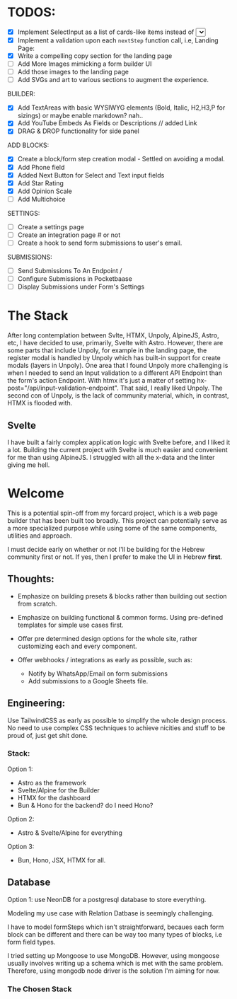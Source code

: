 # TODOS:
- [x] Implement SelectInput as a list of cards-like items instead of <select>
- [x] Implement a validation upon each ```nextStep``` function call, i.e,
Landing Page:
- [x] Write a compelling copy section for the landing page
- [ ] Add More Images mimicking a form builder UI
- [ ] Add those images to the landing page
- [ ] Add SVGs and art to various sections to augment the experience.

BUILDER:
- [x] Add TextAreas with basic WYSIWYG elements (Bold, Italic, H2,H3,P for sizings) or maybe enable markdown? nah..
- [x] Add YouTube Embeds As Fields or Descriptions // added Link
- [x] DRAG & DROP functionality for side panel

ADD BLOCKS:
- [x] Create a block/form step creation modal - Settled on avoiding a modal.
- [x] Add Phone field
- [x] Added Next Button for Select and Text input fields
- [x] Add Star Rating
- [x] Add Opinion Scale
- [ ] Add Multichoice

SETTINGS:
- [ ] Create a settings page
- [ ] Create an integration page # or not
- [ ] Create a hook to send form submissions to user's email.

SUBMISSIONS:
- [ ] Send Submissions To An Endpoint / 
- [ ] Configure Submissions in Pocketbaase
- [ ] Display Submissions under Form's Settings

# The Stack
After long contemplation between Svlte, HTMX, Unpoly, AlpineJS, Astro, etc,
I have decided to use, primarily, Svelte with Astro. However, there are
some parts that include Unpoly, for example in the landing page, the
register modal is handled by Unpoly which has built-in support for
create modals (layers in Unpoly). One area that I found Unpoly more
challenging is when I needed to send an Input validation to a different
API Endpoint than the form's action Endpoint. With htmx it's just
a matter of setting hx-post="/api/input-validation-endpoint". That said,
I really liked Unpoly. The second con of Unpoly, is the lack of
community material, which, in contrast, HTMX is flooded with.

## Svelte
I have built a fairly complex application logic with Svelte before, and
I liked it a lot. Building the current project with Svelte is much
easier and convenient for me than using AlpineJS. I struggled with all
the x-data and the linter giving me hell.

# Welcome
This is a potential spin-off from my forcard project, which is a web
page builder that has been built too broadly. This project can
potentially serve as a more specialized purpose while using some of the
same components, utilities and approach.

I must decide early on whether or not I'll be building for the Hebrew
community first or not. If yes, then I prefer to make the UI in Hebrew
**first**.

## Thoughts:

- Emphasize on building presets & blocks rather than building out
    section from scratch.
- Emphasize on building functional & common forms. Using pre-defined
    templates for simple use cases first.
- Offer pre determined design options for the whole site, rather
    customizing each and every component.

- Offer webhooks / integrations as early as possible, such as:
    - Notify by WhatsApp/Email on form submissions
    - Add submissions to a Google Sheets file.

## Engineering:
Use TailwindCSS as early as possible to simplify the whole design
process. No need to use complex CSS techniques to achieve nicities and
stuff to be proud of, just get shit done.


### Stack:
Option 1:
- Astro as the framework
- Svelte/Alpine for the Builder
- HTMX for the dashboard
- Bun & Hono for the backend? do I need Hono?

Option 2:
- Astro & Svelte/Alpine for everything

Option 3:
- Bun, Hono, JSX, HTMX for all.

## Database 
Option 1: use NeonDB for a postgresql database to store everything.

Modeling my use case with Relation Datbase is seemingly challenging.

I have to model formSteps which isn't straightforward, becaues each form
block can be different and there can be way too many types of blocks,
i.e form field types.

I tried setting up Mongoose to use MongoDB. However, using mongoose
usually involves writing up a schema which is met with the same problem.
Therefore, using mongodb node driver is the solution I'm aiming for now.

### The Chosen Stack
